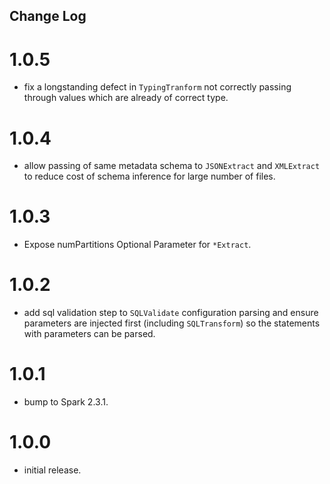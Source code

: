 ## Change Log

# 1.0.5

- fix a longstanding defect in `TypingTranform` not correctly passing through values which are already of correct type.

# 1.0.4

- allow passing of same metadata schema to `JSONExtract` and `XMLExtract` to reduce cost of schema inference for large number of files.

# 1.0.3

- Expose numPartitions Optional Parameter for `*Extract`.

# 1.0.2

- add sql validation step to `SQLValidate` configuration parsing and ensure parameters are injected first (including `SQLTransform`) so the statements with parameters can be parsed.

# 1.0.1

- bump to Spark 2.3.1.

# 1.0.0

- initial release.